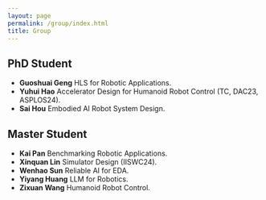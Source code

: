 ```yaml
---
layout: page
permalink: /group/index.html
title: Group
---
```


## PhD Student

- **Guoshuai Geng** HLS for Robotic Applications.
- **Yuhui Hao** Accelerator Design for Humanoid Robot Control (TC, DAC23, ASPLOS24).
- **Sai Hou** Embodied AI Robot System Design.

## Master Student

- **Kai Pan** Benchmarking Robotic Applications.
- **Xinquan Lin** Simulator Design (IISWC24).
- **Wenhao Sun** Reliable AI for EDA.
- **Yiyang Huang** LLM for Robotics.
- **Zixuan Wang** Humanoid Robot Control.

<br>